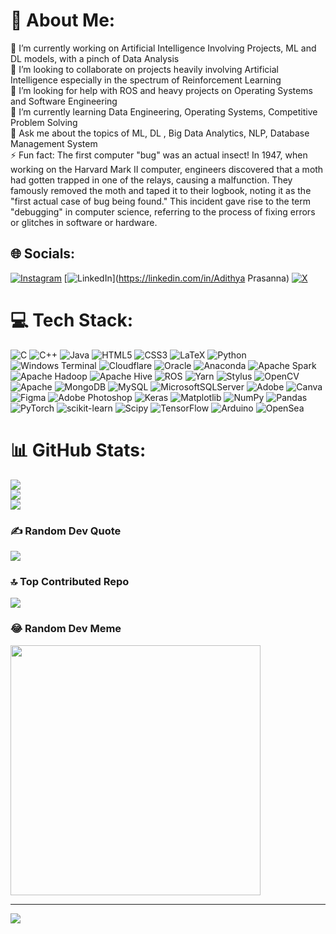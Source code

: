 # 💫 About Me:
🔭 I’m currently working on Artificial Intelligence Involving Projects, ML and DL models, with a pinch of Data Analysis<br>👯 I’m looking to collaborate on projects heavily involving Artificial Intelligence especially in the spectrum of Reinforcement Learning<br>🤝 I’m looking for help with ROS and heavy projects on Operating Systems and Software Engineering<br>🌱 I’m currently learning Data Engineering, Operating Systems, Competitive Problem Solving<br>💬 Ask me about the topics of ML, DL , Big Data Analytics, NLP, Database Management System<br>⚡ Fun fact: The first computer "bug" was an actual insect! In 1947, when working on the Harvard Mark II computer, engineers discovered that a moth had gotten trapped in one of the relays, causing a malfunction. They famously removed the moth and taped it to their logbook, noting it as the "first actual case of bug being found." This incident gave rise to the term "debugging" in computer science, referring to the process of fixing errors or glitches in software or hardware.


## 🌐 Socials:
[![Instagram](https://img.shields.io/badge/Instagram-%23E4405F.svg?logo=Instagram&logoColor=white)](https://instagram.com/captain_adi0000) [![LinkedIn](https://img.shields.io/badge/LinkedIn-%230077B5.svg?logo=linkedin&logoColor=white)](https://linkedin.com/in/Adithya Prasanna) [![X](https://img.shields.io/badge/X-black.svg?logo=X&logoColor=white)](https://x.com/Adithya13284855) 

# 💻 Tech Stack:
![C](https://img.shields.io/badge/c-%2300599C.svg?style=flat-square&logo=c&logoColor=white) ![C++](https://img.shields.io/badge/c++-%2300599C.svg?style=flat-square&logo=c%2B%2B&logoColor=white) ![Java](https://img.shields.io/badge/java-%23ED8B00.svg?style=flat-square&logo=openjdk&logoColor=white) ![HTML5](https://img.shields.io/badge/html5-%23E34F26.svg?style=flat-square&logo=html5&logoColor=white) ![CSS3](https://img.shields.io/badge/css3-%231572B6.svg?style=flat-square&logo=css3&logoColor=white) ![LaTeX](https://img.shields.io/badge/latex-%23008080.svg?style=flat-square&logo=latex&logoColor=white) ![Python](https://img.shields.io/badge/python-3670A0?style=flat-square&logo=python&logoColor=ffdd54) ![Windows Terminal](https://img.shields.io/badge/Windows%20Terminal-%234D4D4D.svg?style=flat-square&logo=windows-terminal&logoColor=white) ![Cloudflare](https://img.shields.io/badge/Cloudflare-F38020?style=flat-square&logo=Cloudflare&logoColor=white) ![Oracle](https://img.shields.io/badge/Oracle-F80000?style=flat-square&logo=oracle&logoColor=white) ![Anaconda](https://img.shields.io/badge/Anaconda-%2344A833.svg?style=flat-square&logo=anaconda&logoColor=white) ![Apache Spark](https://img.shields.io/badge/Apache%20Spark-FDEE21?style=flat-square&logo=apachespark&logoColor=black) ![Apache Hadoop](https://img.shields.io/badge/Apache%20Hadoop-66CCFF?style=flat-square&logo=apachehadoop&logoColor=black) ![Apache Hive](https://img.shields.io/badge/Apache%20Hive-FDEE21?style=flat-square&logo=apachehive&logoColor=black) ![ROS](https://img.shields.io/badge/ros-%230A0FF9.svg?style=flat-square&logo=ros&logoColor=white) ![Yarn](https://img.shields.io/badge/yarn-%232C8EBB.svg?style=flat-square&logo=yarn&logoColor=white) ![Stylus](https://img.shields.io/badge/stylus-%23ff6347.svg?style=flat-square&logo=stylus&logoColor=white) ![OpenCV](https://img.shields.io/badge/opencv-%23white.svg?style=flat-square&logo=opencv&logoColor=white) ![Apache](https://img.shields.io/badge/apache-%23D42029.svg?style=flat-square&logo=apache&logoColor=white) ![MongoDB](https://img.shields.io/badge/MongoDB-%234ea94b.svg?style=flat-square&logo=mongodb&logoColor=white) ![MySQL](https://img.shields.io/badge/mysql-%2300000f.svg?style=flat-square&logo=mysql&logoColor=white) ![MicrosoftSQLServer](https://img.shields.io/badge/Microsoft%20SQL%20Server-CC2927?style=flat-square&logo=microsoft%20sql%20server&logoColor=white) ![Adobe](https://img.shields.io/badge/adobe-%23FF0000.svg?style=flat-square&logo=adobe&logoColor=white) ![Canva](https://img.shields.io/badge/Canva-%2300C4CC.svg?style=flat-square&logo=Canva&logoColor=white) ![Figma](https://img.shields.io/badge/figma-%23F24E1E.svg?style=flat-square&logo=figma&logoColor=white) ![Adobe Photoshop](https://img.shields.io/badge/adobe%20photoshop-%2331A8FF.svg?style=flat-square&logo=adobe%20photoshop&logoColor=white) ![Keras](https://img.shields.io/badge/Keras-%23D00000.svg?style=flat-square&logo=Keras&logoColor=white) ![Matplotlib](https://img.shields.io/badge/Matplotlib-%23ffffff.svg?style=flat-square&logo=Matplotlib&logoColor=black) ![NumPy](https://img.shields.io/badge/numpy-%23013243.svg?style=flat-square&logo=numpy&logoColor=white) ![Pandas](https://img.shields.io/badge/pandas-%23150458.svg?style=flat-square&logo=pandas&logoColor=white) ![PyTorch](https://img.shields.io/badge/PyTorch-%23EE4C2C.svg?style=flat-square&logo=PyTorch&logoColor=white) ![scikit-learn](https://img.shields.io/badge/scikit--learn-%23F7931E.svg?style=flat-square&logo=scikit-learn&logoColor=white) ![Scipy](https://img.shields.io/badge/SciPy-%230C55A5.svg?style=flat-square&logo=scipy&logoColor=%white) ![TensorFlow](https://img.shields.io/badge/TensorFlow-%23FF6F00.svg?style=flat-square&logo=TensorFlow&logoColor=white) ![Arduino](https://img.shields.io/badge/-Arduino-00979D?style=flat-square&logo=Arduino&logoColor=white) ![OpenSea](https://img.shields.io/badge/OpenSea-%232081E2.svg?style=flat-square&logo=opensea&logoColor=white)
# 📊 GitHub Stats:
![](https://github-readme-stats.vercel.app/api?username=captainadi000&theme=dark&hide_border=true&include_all_commits=true&count_private=false)<br/>
![](https://github-readme-streak-stats.herokuapp.com/?user=captainadi000&theme=dark&hide_border=true)<br/>
![](https://github-readme-stats.vercel.app/api/top-langs/?username=captainadi000&theme=dark&hide_border=true&include_all_commits=true&count_private=false&layout=compact)

### ✍️ Random Dev Quote
![](https://quotes-github-readme.vercel.app/api?type=horizontal&theme=dark)

### 🔝 Top Contributed Repo
![](https://github-contributor-stats.vercel.app/api?username=captainadi000&limit=5&theme=dark&combine_all_yearly_contributions=true)

### 😂 Random Dev Meme
<img src='https://randommeme-five.vercel.app/' style="height: 400px;"/>

---
[![](https://visitcount.itsvg.in/api?id=captainadi000&icon=6&color=12)](https://visitcount.itsvg.in)

<!-- Proudly created with GPRM ( https://gprm.itsvg.in ) -->